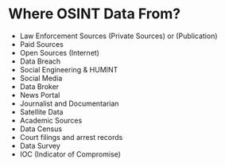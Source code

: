 # Where OSINT Data From? 

- Law Enforcement Sources (Private Sources) or (Publication)
- Paid Sources 
- Open Sources (Internet)
- Data Breach 
- Social Engineering & HUMINT
- Social Media
- Data Broker
- News Portal 
- Journalist and Documentarian
- Satellite Data
- Academic Sources
- Data Census 
- Court filings and arrest records
- Data Survey
- IOC (Indicator of Compromise)